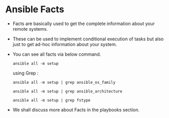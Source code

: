 # Ansible Facts

- Facts are basically used to get the complete information about your remote systems.

- These can be used to implement conditional execution of tasks but also just to get ad-hoc information about your system.

- You can see all facts via below command.

  `ansible all -m setup`
  
   using Grep :
   
   `ansible all -m setup | grep ansible_os_family`
   
   `ansible all -m setup | grep ansible_architecture`
   
   `ansible all -m setup | grep fstype`
   
- We shall discuss more about Facts in the playbooks section.
